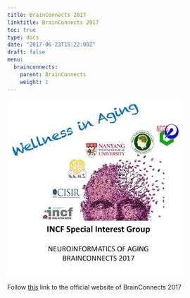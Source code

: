 ```yaml
---
title: BrainConnects 2017
linktitle: BrainConnects 2017
toc: true
type: docs
date: "2017-06-23T15:22:00Z"
draft: false
menu:
  brainconnects:
    parent: BrainConnects
    weight: 1
---
```


![poster](/events/brainconnects/2017.jpg)

Follow [this](https://sites.google.com/site/brainconnects2017/) link to the official website of BrainConnects 2017
